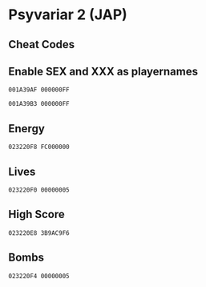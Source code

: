 # Psyvariar 2 (JAP)

## Cheat Codes

## Enable SEX and XXX as playernames

```
001A39AF 000000FF

001A39B3 000000FF

```

## Energy

```
023220F8 FC000000

```

## Lives

```
023220F0 00000005

```

## High Score

```
023220E8 3B9AC9F6

```

## Bombs

```
023220F4 00000005

```

